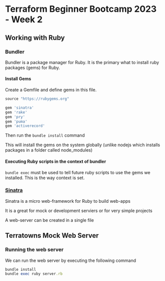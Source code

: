 # Terraform Beginner Bootcamp 2023 - Week 2

## Working with Ruby

### Bundler

Bundler is a package manager for Ruby. 
It is the primary what to install ruby packages (gems) for Ruby.

#### Install Gems

Create a Gemfile and define gems in this file.

```rb
source "https://rubygems.org"

gem 'sinatra'
gem 'rake'
gem 'pry'
gem 'puma'
gem 'activerecord'
```

Then run the `bundle install` command

This will install the gems on the system globally (unlike nodejs which installs packages in a folder called node_modules)

#### Executing Ruby scripts in the context of bundler

`bundle exec` must be used to tell future ruby scripts to use the gems we installed. This is the way context is set.

### [Sinatra](https://sinatrarb.com/)

Sinatra is a micro web-framework for Ruby to build web-apps

It is a great for mock or development serviers or for very simple projects

A web-server can be created in a single file

## Terratowns Mock Web Server

### Running the web server

We can run the web server by executing the following command

```rb
bundle install
bundle exec ruby server.rb
```